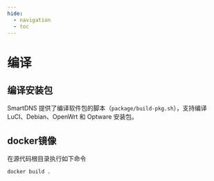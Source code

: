 ```yaml
---
hide:
  - navigation
  - toc
---
```


# 编译

## 编译安装包

SmartDNS 提供了编译软件包的脚本（`package/build-pkg.sh`），支持编译 LuCI、Debian、OpenWrt 和 Optware 安装包。

## docker镜像

在源代码根目录执行如下命令

```shell
docker build .
```
